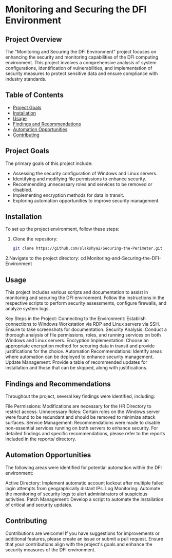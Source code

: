 # Monitoring and Securing the DFI Environment

## Project Overview
The "Monitoring and Securing the DFI Environment" project focuses on enhancing the security and monitoring capabilities of the DFI computing environment. This project involves a comprehensive analysis of system configurations, identification of vulnerabilities, and implementation of security measures to protect sensitive data and ensure compliance with industry standards.

## Table of Contents
- [Project Goals](#project-goals)
- [Installation](#installation)
- [Usage](#usage)
- [Findings and Recommendations](#findings-and-recommendations)
- [Automation Opportunities](#automation-opportunities)
- [Contributing](#contributing)

## Project Goals
The primary goals of this project include:
- Assessing the security configuration of Windows and Linux servers.
- Identifying and modifying file permissions to enhance security.
- Recommending unnecessary roles and services to be removed or disabled.
- Implementing encryption methods for data in transit.
- Exploring automation opportunities to improve security management.

## Installation
To set up the project environment, follow these steps:

1. Clone the repository:
   ```bash
   git clone https://github.com/slakshya2/Securing-the-Perimeter.git

2.Navigate to the project directory:
cd Monitoring-and-Securing-the-DFI-Environment

## Usage
This project includes various scripts and documentation to assist in monitoring and securing the DFI environment. Follow the instructions in the respective scripts to perform security assessments, configure firewalls, and analyze system logs.

Key Steps in the Project:
Connecting to the Environment: Establish connections to Windows Workstation via RDP and Linux servers via SSH. Ensure to take screenshots for documentation.
Security Analysis: Conduct a thorough analysis of file permissions, roles, and running services on both Windows and Linux servers.
Encryption Implementation: Choose an appropriate encryption method for securing data in transit and provide justifications for the choice.
Automation Recommendations: Identify areas where automation can be deployed to enhance security management.
Update Management: Provide a table of recommended updates for installation and those that can be skipped, along with justifications.

## Findings and Recommendations
Throughout the project, several key findings were identified, including:

File Permissions: Modifications are necessary for the HR Directory to restrict access.
Unnecessary Roles: Certain roles on the Windows server were found to be redundant and should be removed to minimize attack surfaces.
Service Management: Recommendations were made to disable non-essential services running on both servers to enhance security.
For detailed findings and specific recommendations, please refer to the reports included in the reports/ directory.

## Automation Opportunities
The following areas were identified for potential automation within the DFI environment:

Active Directory: Implement automatic account lockout after multiple failed login attempts from geographically distant IPs.
Log Monitoring: Automate the monitoring of security logs to alert administrators of suspicious activities.
Patch Management: Develop a script to automate the installation of critical and security updates.
## Contributing
Contributions are welcome! If you have suggestions for improvements or additional features, please create an issue or submit a pull request. Ensure that your contributions align with the project's goals and enhance the security measures of the DFI environment.

